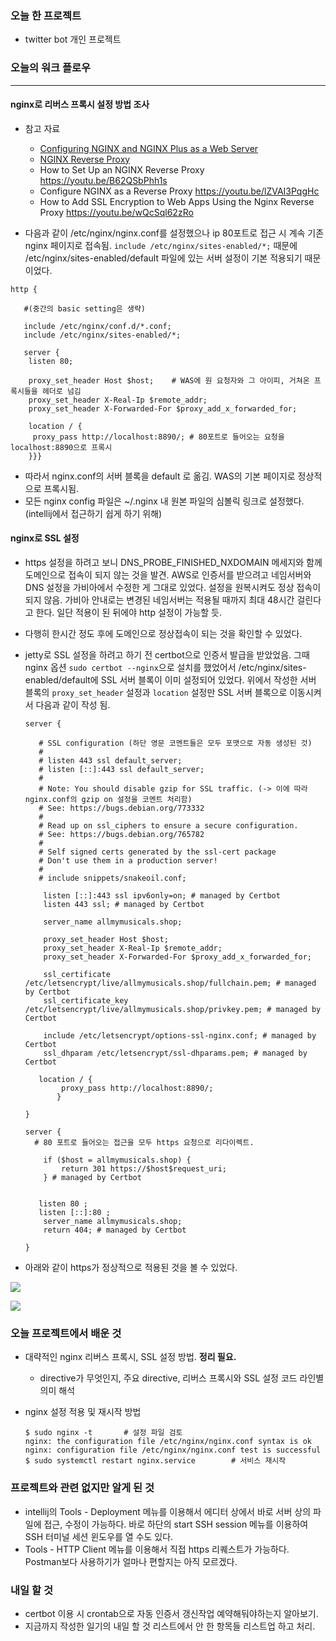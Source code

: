 ### 오늘 한 프로젝트

- twitter bot 개인 프로젝트



### 오늘의 워크 플로우

---

#### nginx로 리버스 프록시 설정 방법 조사

- 참고 자료
  - [Configuring NGINX and NGINX Plus as a Web Server](https://docs.nginx.com/nginx/admin-guide/web-server/web-server/)
  - [NGINX Reverse Proxy](https://docs.nginx.com/nginx/admin-guide/web-server/reverse-proxy/)
  - How to Set Up an NGINX Reverse Proxy https://youtu.be/B62QSbPhh1s
  - Configure NGINX as a Reverse Proxy https://youtu.be/lZVAI3PqgHc
  - How to Add SSL Encryption to Web Apps Using the Nginx Reverse Proxy https://youtu.be/wQcSql62zRo


- 다음과 같이 /etc/nginx/nginx.conf를 설정했으나 ip 80포트로 접근 시 계속 기존 nginx 페이지로 접속됨. `include /etc/nginx/sites-enabled/*;` 때문에 /etc/nginx/sites-enabled/default 파일에 있는 서버 설정이 기본 적용되기 때문이었다.

```shell
http {

   #(중간의 basic setting은 생략)
   
   include /etc/nginx/conf.d/*.conf;
   include /etc/nginx/sites-enabled/*;
   
   server {
   	listen 80;
   
	proxy_set_header Host $host;	# WAS에 원 요청자와 그 아이피, 거쳐온 프록시들을 헤더로 넘김
    proxy_set_header X-Real-Ip $remote_addr;
    proxy_set_header X-Forwarded-For $proxy_add_x_forwarded_for;

	location / {
	 proxy_pass http://localhost:8890/;	# 80포트로 들어오는 요청을 localhost:8890으로 프록시
	}}}
```

- 따라서 nginx.conf의 서버 블록을 default 로 옮김. WAS의 기본 페이지로 정상적으로 프록시됨.  
- 모든 nginx config 파일은 ~/.nginx 내 원본 파일의 심볼릭 링크로 설정했다.(intellij에서 접근하기 쉽게 하기 위해)



#### nginx로 SSL 설정

- https 설정을 하려고 보니 DNS_PROBE_FINISHED_NXDOMAIN 메세지와 함께 도메인으로 접속이 되지 않는 것을 발견. AWS로 인증서를 받으려고 네임서버와 DNS 설정을 가비아에서 수정한 게 그대로 있었다. 설정을 원복시켜도 정상 접속이 되지 않음. 가비아 안내로는 변경된 네임서버는 적용될 때까지 최대 48시간 걸린다고 한다. 일단 적용이 된 뒤에야 http 설정이 가능할 듯.

- 다행히 한시간 정도 후에 도메인으로 정상접속이 되는 것을 확인할 수 있었다. 

- jetty로 SSL 설정을 하려고 하기 전 certbot으로 인증서 발급을 받았었음. 그때 nginx 옵션 `sudo certbot --nginx`으로 설치를 했었어서 /etc/nginx/sites-enabled/default에 SSL 서버 블록이 이미 설정되어 있었다. 위에서 작성한 서버 블록의 `proxy_set_header` 설정과 `location` 설정만 SSL 서버 블록으로 이동시켜서 다음과 같이 작성 됨.

  ```shell
  server {
  
     # SSL configuration (하단 영문 코멘트들은 모두 포맷으로 자동 생성된 것)
     #
     # listen 443 ssl default_server;
     # listen [::]:443 ssl default_server;
     #
     # Note: You should disable gzip for SSL traffic. (-> 이에 따라 nginx.conf의 gzip on 설정을 코멘트 처리함) 
     # See: https://bugs.debian.org/773332
     #
     # Read up on ssl_ciphers to ensure a secure configuration.
     # See: https://bugs.debian.org/765782
     #
     # Self signed certs generated by the ssl-cert package
     # Don't use them in a production server!
     #
     # include snippets/snakeoil.conf;
  
      listen [::]:443 ssl ipv6only=on; # managed by Certbot
      listen 443 ssl; # managed by Certbot
  
      server_name allmymusicals.shop;
  
      proxy_set_header Host $host;
      proxy_set_header X-Real-Ip $remote_addr;
      proxy_set_header X-Forwarded-For $proxy_add_x_forwarded_for;
  
      ssl_certificate /etc/letsencrypt/live/allmymusicals.shop/fullchain.pem; # managed by Certbot
      ssl_certificate_key /etc/letsencrypt/live/allmymusicals.shop/privkey.pem; # managed by Certbot
  
      include /etc/letsencrypt/options-ssl-nginx.conf; # managed by Certbot
      ssl_dhparam /etc/letsencrypt/ssl-dhparams.pem; # managed by Certbot
  
     location / {
          proxy_pass http://localhost:8890/;
         }
  
  }
  
  server {	
  	# 80 포트로 들어오는 접근을 모두 https 요청으로 리다이렉트.
  	
      if ($host = allmymusicals.shop) {
          return 301 https://$host$request_uri;
      } # managed by Certbot
  
  
     listen 80 ;
     listen [::]:80 ;
      server_name allmymusicals.shop;
      return 404; # managed by Certbot
  
  }
  ```



- 아래와 같이 https가 정상적으로 적용된 것을 볼 수 있었다.

![](https://user-images.githubusercontent.com/67945304/150685650-df45c3c1-1fc8-41e6-9b0f-0ff23e07d4d1.png)

![](https://user-images.githubusercontent.com/67945304/150685722-e95259ca-5a5a-4084-8cb0-2db2e6bdd515.png)

### 오늘 프로젝트에서 배운 것

- 대략적인 nginx 리버스 프록시, SSL 설정 방법. **정리 필요.**

  - directive가 무엇인지, 주요 directive, 리버스 프록시와 SSL 설정 코드 라인별 의미 해석

- nginx 설정 적용 및 재시작 방법

  ```shell
  $ sudo nginx -t		# 설정 파일 검토
  nginx: the configuration file /etc/nginx/nginx.conf syntax is ok
  nginx: configuration file /etc/nginx/nginx.conf test is successful
  $ sudo systemctl restart nginx.service		# 서비스 재시작 
  ```

  

### 프로젝트와 관련 없지만 알게 된 것

- intellij의 Tools - Deployment 메뉴를 이용해서 에디터 상에서 바로 서버 상의 파일에 접근, 수정이 가능하다. 바로 하단의 start SSH session 메뉴를 이용하여 SSH 터미널 세션 윈도우를 열 수도 있다.
- Tools - HTTP Client 메뉴를 이용해서 직접 https 리퀘스트가 가능하다. Postman보다 사용하기가 얼마나 편할지는 아직 모르겠다.



### 내일 할 것

- certbot 이용 시 crontab으로 자동 인증서 갱신작업 예약해둬야하는지 알아보기. 
- 지금까지 작성한 일기의 내일 할 것 리스트에서 안 한 항목들 리스트업 하고 처리. 

